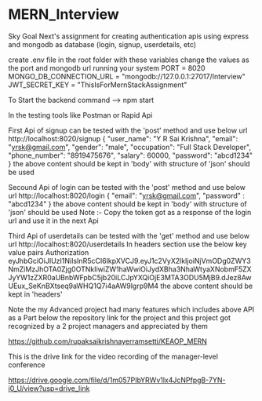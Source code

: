 # MERN_Interview
Sky Goal Next's assignment for creating authentication apis using express and mongodb as database (login,  signup, userdetails, etc)

create .env file in the root folder with these variables change the values as the port and mongodb url running your system
PORT = 8020
MONGO_DB_CONNECTION_URL = "mongodb://127.0.0.1:27017/Interview"
JWT_SECRET_KEY = "ThisIsForMernStackAssignment"

To Start the backend command    --> npm start

In the testing tools like Postman or Rapid Api 

First Api of signup can be tested with the 'post' method and use below url 
http://localhost:8020/signup
{
  "user_name": "Y R Sai Krishna",
  "email": "yrsk@gmail.com",
  "gender": "male",
  "occupation": "Full Stack Developer",
  "phone_number": "8919475676",
  "salary": 60000,
  "password": "abcd1234"
}
the above content should be kept in 'body' with structure of 'json' should be used

Secound Api of login can be tested with the 'post' method and use below url
http://localhost:8020/login
{
  "email": "yrsk@gmail.com",
  "password" : "abcd1234"
}
the above content should be kept in 'body' with structure of 'json' should be used
Note :- Copy the token got as a response of the login url and use it in the next Api

Third Api of userdetails can be tested with the 'get' method and use below url
http://localhost:8020/userdetails
In headers section use the below key value pairs
Authorization   eyJhbGciOiJIUzI1NiIsInR5cCI6IkpXVCJ9.eyJ1c2VyX2lkIjoiNjVmODg0ZWY3NmZiMzJhOTA0Zjg0OTNkIiwiZW1haWwiOiJydXBha3NhaWtyaXNobmF5ZXJyYW1zZXR0aUBnbWFpbC5jb20iLCJpYXQiOjE3MTA3ODU5MjB9.dJez8AwUEux_SeKnBXtseq9aWHQ1Q7i4aAW9lgrp9M4
the above content should be kept in 'headers'

Note the my Advanced project had many features which includes above API as a Part below the repository link for the project and this project got recognized by a 2 project managers and appreciated by them

https://github.com/rupaksaikrishnayerramsetti/KEAOP_MERN

This is the drive link for the video recording of the manager-level conference 

https://drive.google.com/file/d/1m057PIbYRWv1lx4JcNPfpgB-7YN-i0_U/view?usp=drive_link
